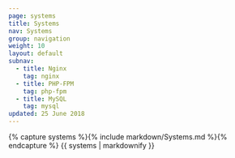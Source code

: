 ```yaml
---
page: systems
title: Systems
nav: Systems
group: navigation
weight: 10
layout: default
subnav:
  - title: Nginx
    tag: nginx
  - title: PHP-FPM
    tag: php-fpm
  - title: MySQL
    tag: mysql
updated: 25 June 2018
---
```


<div class="docs-section">
		{% capture systems %}{% include markdown/Systems.md %}{% endcapture %}
		{{ systems | markdownify }}
</div>